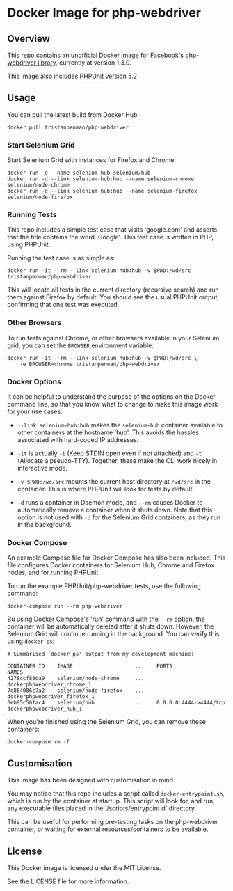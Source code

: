 # Docker Image for php-webdriver #

## Overview ##

This repo contains an unofficial Docker image for Facebook's [php-webdriver library](https://github.com/facebook/php-webdriver), currently at version 1.3.0.

This image also includes [PHPUnit](https://github.com/sebastianbergmann/phpunit) version 5.2.

## Usage ##

You can pull the latest build from Docker Hub:

    docker pull tristanpenman/php-webdriver

### Start Selenium Grid ###

Start Selenium Grid with instances for Firefox and Chrome:

    docker run -d --name selenium-hub selenium/hub
    docker run -d --link selenium-hub:hub --name selenium-chrome selenium/node-chrome 
    docker run -d --link selenium-hub:hub --name selenium-firefox selenium/node-firefox

### Running Tests ###

This repo includes a simple test case that visits 'google.com' and asserts that the title contains the word 'Google'. This test case is written in PHP, using PHPUnit.

Running the test case is as simple as:

    docker run -it --rm --link selenium-hub:hub -v $PWD:/wd/src tristanpenman/php-webdriver

This will locate all tests in the current directory (recursive search) and run them against Firefox by default. You should see the usual PHPUnit output, confirming that one test was executed.

### Other Browsers ###

To run tests against Chrome, or other browsers available in your Selenium grid, you can set the `BROWSER` environment variable:

    docker run -it --rm --link selenium-hub:hub -v $PWD:/wd/src \
        -e BROWSER=chrome tristanpenman/php-webdriver

### Docker Options ###

It can be helpful to understand the purpose of the options on the Docker command line, so that you know what to change to make this image work for your use cases:

  * `--link selenium-hub:hub` makes the `selenium-hub` container available to other containers at the hostname 'hub'. This avoids the hassles associated with hard-coded IP addresses.

  * `-it` is actually `-i` (Keep STDIN open even if not attached) and `-t` (Allocate a pseudo-TTY). Together, these make the CLI work nicely in interactive mode.

  * `-v $PWD:/wd/src` mounts the current host directory at `/wd/src` in the container. This is where PHPUnit will look for tests by default.

  * `-d` runs a container in Daemon mode, and `--rm` causes Docker to automatically remove a container when it shuts down. Note that this option is not used with `-d` for the Selenium Grid containers, as they run in the background.

### Docker Compose ###

An example Compose file for Docker Compose has also been included. This file configures Docker containers for Selenium Hub, Chrome and Firefox nodes, and for running PHPUnit.

To run the example PHPUnit/php-webdriver tests, use the following command:

    docker-compose run --rm php-webdriver

Bu using Docker Compose's 'run' command with the `--rm` option, the container will be automatically deleted after it shuts down. However, the Selenium Grid will continue running in the background. You can verify this using `docker ps`:

    # Summarised 'docker ps' output from my development machine:

    CONTAINER ID    IMAGE                    ...    PORTS                    NAMES
    4278ccf89da9    selenium/node-chrome     ...                             dockerphpwebdriver_chrome_1
    7d864086c7a2    selenium/node-firefox    ...                             dockerphpwebdriver_firefox_1
    0eb85c56fac4    selenium/hub             ...    0.0.0.0:4444->4444/tcp   dockerphpwebdriver_hub_1

When you're finished using the Selenium Grid, you can remove these containers:

    docker-compose rm -f

## Customisation ##

This image has been designed with customisation in mind.

You may notice that this repo includes a script called `docker-entrypoint.sh`, which is run by the container at startup. This script will look for, and run, any executable files placed in the '/scripts/entrypoint.d' directory.

This can be useful for performing pre-testing tasks on the php-webdriver container, or waiting for external resources/containers to be available.

## License ##

This Docker image is licensed under the MIT License.

See the LICENSE file for more information.
